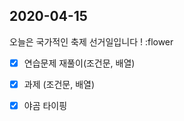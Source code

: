 ## 2020-04-15 

오늘은 국가적인 축제 선거일입니다 ! :flower

- [x] 연습문제 재풀이(조건문, 배열)
- [x] 과제 (조건문, 배열) 
- [x] 야곰 타이핑


